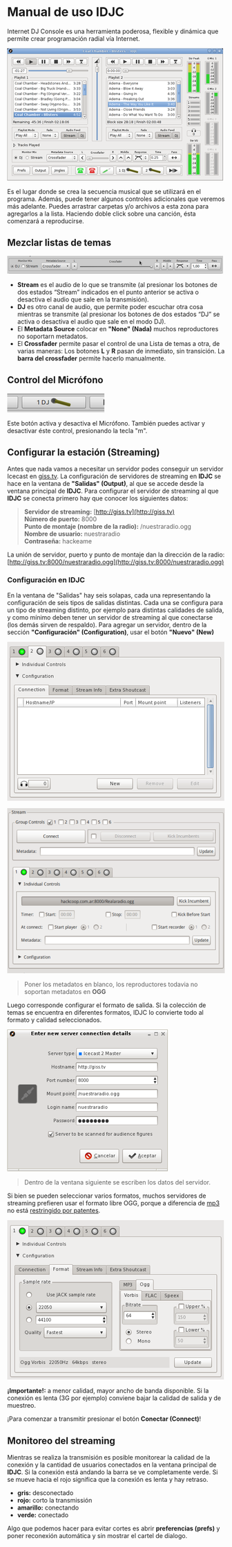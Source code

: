 # Manual de uso IDJC

Internet DJ Console es una herramienta poderosa, flexible y dinámica que permite crear programación radial vía Internet.

![Vista general del programa](img/IDJC/main-window.hq_large.png "Vista general del programa")

Es el lugar donde se crea la secuencia musical que se utilizará en el programa. Además, puede tener algunos controles adicionales que 
veremos más adelante. Puedes arrastrar carpetas y/o archivos a esta zona para agregarlos a la lista. Haciendo doble click sobre una 
canción, ésta comenzará a reproducirse.

## Mezclar listas de temas

![image](img/IDJC/mixer_large.png)

- **Stream** es el audio de lo que se transmite (al presionar los botones de dos estados “Stream” indicados en el punto anterior se activa o desactiva el audio que sale en la transmisión). 
- **DJ** es otro canal de audio, que permite poder escuchar otra cosa mientras se transmite (al presionar los botones de dos estados “DJ” se activa o desactiva el audio que sale en el modo DJ). 
- El **Metadata Source** colocar en **"None" (Nada)** muchos reproductores no soportarn metadatos.
- El **Crossfader** permite pasar el control de una Lista de temas a otra, de varias maneras: Los botones **L** y **R** pasan de inmediato, sin transición. La **barra del crossfader** permite hacerlo manualmente.

## Control del Micrófono

![image](img/IDJC/mic%20boton_large.png)

Este botón activa y desactiva el Micrófono. También puedes activar y desactivar éste control, presionando la tecla "m".

## Configurar la estación (Streaming)

Antes que nada vamos a necesitar un servidor podes conseguir un servidor Icecast en [giss.tv](http://giss.tv/addmount.html).
La configuración de servidores de streaming en **IDJC** se hace en la ventana de **"Salidas" (Output)**, al que se 
accede desde la ventana principal de **IDJC**. Para configurar el servidor de streaming al que **IDJC** se conecta primero hay que 
conocer los siguientes datos:

> **Servidor de streaming:** [http://giss.tv](http://giss.tv) \
**Número de puerto:** 8000 \
**Punto de montaje (nombre de la radio):** /nuestraradio.ogg \
**Nombre de usuario:** nuestraradio \
**Contraseña:** hackeame

La unión de servidor, puerto y punto de montaje dan la dirección de la radio:
[http://giss.tv:8000/nuestraradio.ogg](http://giss.tv:8000/nuestraradio.ogg)

### Configuración en IDJC

En la ventana de "Salidas" hay seis solapas, cada una representando la configuración de seis 
tipos de salidas distintas. Cada una se configura para un tipo de streaming distinto, por ejemplo para distintas calidades de salida, y 
como mínimo deben tener un servidor de streaming al que conectarse (los demás sirven de respaldo). Para agregar un servidor, dentro de la 
sección **"Configuración" (Configuration)**, usar el botón **"Nuevo" (New)**

![Configuración del servidor](img/IDJC/configuracion.png "Configuración del servidor")

![Quitar los metadatos](img/IDJC/metadatos.png "Qutar los metadatos")
> Poner los metadatos en blanco, los reproductores todavia no soportan metadatos en **OGG**

Luego corresponde configurar el formato de salida. Si la colección de temas se encuentra en diferentes formatos, IDJC lo convierte todo 
al formato y calidad seleccionados. 

![Datos de la conexión al servidor](img/IDJC/datos.png "Datos de la conexión al servidor")
> Dentro de la ventana siguiente se escriben los datos del servidor.

Si bien se pueden seleccionar varios formatos, muchos servidores de streaming prefieren usar el formato libre OGG, 
porque a diferencia de [mp3](https://es.wikipedia.org/wiki/MP3) no está [restringido por 
patentes](https://es.wikipedia.org/wiki/Vorbis#Historia).

![Opciones de formato](img/IDJC/format.png "Opciones de formato")
	
**¡Importante!:** a menor calidad, mayor ancho de banda disponible. Si la conexión es lenta (3G por ejemplo) conviene bajar la calidad de 
salida y de muestreo. 

¡Para comenzar a transmitir presionar el botón **Conectar (Connect)**!

## Monitoreo del streaming

Mientras se realiza la transmisión es posible monitorear la calidad de la conexión y la cantidad de usuarios conectados en la ventana 
principal de **IDJC**. Si la conexión está andando la barra se ve completamente verde. Si se mueve hacia el rojo significa que la conexión 
es lenta y hay retraso.

- **gris:** desconectado 
- **rojo:** corto la transmissión
- **amarillo:** conectando
- **verde:** conectado

Algo que podemos hacer para evitar cortes es abrir **preferencias (prefs)** y poner reconexión automática y sin mostrar el cartel de dialogo.

